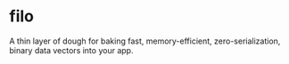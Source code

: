 # filo
A thin layer of dough for baking fast, memory-efficient, zero-serialization, binary data vectors into your app.

